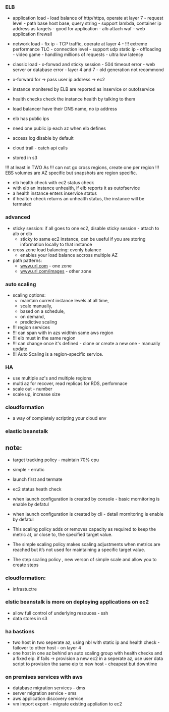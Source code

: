 ### ELB
- application load - load balance of http/https, operate at layer 7 - request level - path base host base, query string - support lambda, container ip address as targets - good for application -  alb attach waf - web application firewall

- network load - fix ip - TCP traffic, operate at layer 4 - !!! extreme performance TLC - connection level - support udp static ip - offloading - video game - handling millions of requests - ultra low latency 

- classic load - x-forwad and sticky session - 504 timeout error - web server or database error - layer 4 and 7 - old generation not recommond

- x-forward for  -> pass user ip address -> ec2
- instance monitered by ELB are reported as inservice or outofservice
- health checks check the instance health by talking to them
- load balancer have their DNS name, no ip address

- elb has public ips
- need one public ip each az when elb defines

- access log disable by default
- cloud trail - catch api calls
- stored in s3

!!! at least in TWO As
!!! can not go cross regions, create one per region
!!! EBS volumes are AZ specific but snapshots are region specific.


- elb health check with ec2 status check
- with elb an instance unhealth, if elb reports it as outofservice
- a health instance enters inservice status
- if healtch check returns an unhealth status, the instance will be termated

### advanced
- sticky session: if all goes to one ec2, disable sticky session - attach to alb or clb
  - sticky to same ec2 instance, can be useful if you are storing information locally to that instance
- cross zone load balancing: evenly balance
  - enables your load balance accross multiple AZ
- path patterns: 
  - www.url.com - one zone
  - www.url.com/images - other zone
  
### auto scaling
- scaling options: 
    - maintain current instance levels at all time, 
    - scale manually, 
    - based on a schedule, 
    - on demand, 
    - predictive scaling
- !!! region services
- !!! can span with in azs widthin same aws region
- !!! elb must in the same region
- !!! can change once it's defined - clone or create a new one  - manually update
- !!! Auto Scaling is a region-specific service.

### HA
- use multiple az's and multiple regions 
- multi az for recover, read replicas for RDS, perfomnace
- scale out - number
- scale up, increase size

### cloudformation
- a way of completely scripting your cloud env

### elastic beanstalk

## note:
- target tracking policy -  maintain 70% cpu
- simple - erratic 
- launch first and termate
- ec2 status heath check
- when launch configuration is created by console - basic mornitoring is enable by defatul
- when launch configuration is created by cli - detail mornitoring is enable by defatul


- This scaling policy adds or removes capacity as required to keep the metric at, or close to, the specified target value.

- The simple scaling policy makes scaling adjustments when metrics are reached but it’s not used for maintaining a specific target value.

- The step scaling policy , new verson of simple scale and allow you to create steps

### cloudformation:
- infrastuctre

### elstic beanstalk is more on deploying applications on ec2
- allow full control of underlying resouces - ssh
- data stores in s3

### ha bastions
- two host in two seperate az, using nbl with static ip and health check - failover to other host - on layer 4
- one host in one az behind an auto scaling group with health checks and a fixed eip. if fails -> provision a new ec2 in a seperate az, use user data script to provision the same eip to new host - cheapest but downtime

### on premises services with aws
- database migration services - dms
- server migration service - sms
- aws application discovery service
- vm import export - migrate existing appliation to ec2
